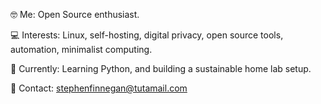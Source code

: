 🤓 Me: Open Source enthusiast.

💻 Interests: Linux, self-hosting, digital privacy, open source tools, automation, minimalist computing.

🚀 Currently: Learning Python, and building a sustainable home lab setup.

📧 Contact: stephenfinnegan@tutamail.com

<!---
linux-finn/linux-finn is a ✨ special ✨ repository because its `README.md` (this file) appears on your GitHub profile.
You can click the Preview link to take a look at your changes.
--->
